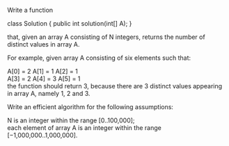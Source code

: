 Write a function  
  
class Solution { public int solution(int[] A); }  
  
that, given an array A consisting of N integers, returns the number of distinct values in array A.  
  
For example, given array A consisting of six elements such that:  
  
 A[0] = 2    A[1] = 1    A[2] = 1  
 A[3] = 2    A[4] = 3    A[5] = 1  
the function should return 3, because there are 3 distinct values appearing in array A, namely 1, 2 and 3.  
  
Write an efficient algorithm for the following assumptions:  
  
N is an integer within the range [0..100,000];  
each element of array A is an integer within the range [−1,000,000..1,000,000].
